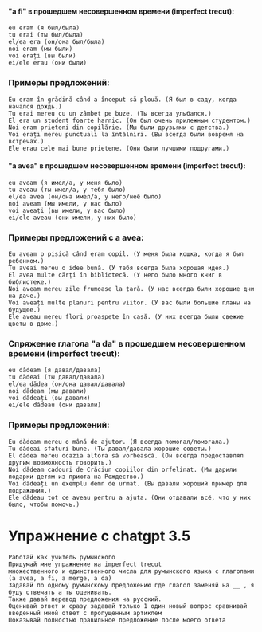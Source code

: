 
####  **"a fi"** в прошедшем несовершенном времени (imperfect trecut):

    eu eram (я был/была)
    tu erai (ты был/была)
    el/ea era (он/она был/была)
    noi eram (мы были)
    voi erați (вы были)
    ei/ele erau (они были)

###  Примеры предложений:

    Eu eram în grădină când a început să plouă. (Я был в саду, когда начался дождь.)
    Tu erai mereu cu un zâmbet pe buze. (Ты всегда улыбался.)
    El era un student foarte harnic. (Он был очень прилежным студентом.)
    Noi eram prieteni din copilărie. (Мы были друзьями с детства.)
    Voi erați mereu punctuali la întâlniri. (Вы всегда были вовремя на встречах.)
    Ele erau cele mai bune prietene. (Они были лучшими подругами.)


####  **"a avea"** в прошедшем несовершенном времени (imperfect trecut):
    eu aveam (я имел/а, у меня было)
    tu aveau (ты имел/а, у тебя было)
    el/ea avea (он/она имел/а, у него/неё было)
    noi aveam (мы имели, у нас было)
    voi aveați (вы имели, у вас было)
    ei/ele aveau (они имели, у них было)


### Примеры предложений c a avea:

    Eu aveam o pisică când eram copil. (У меня была кошка, когда я был ребенком.)
    Tu aveai mereu o idee bună. (У тебя всегда была хорошая идея.)
    El avea multe cărți în bibliotecă. (У него было много книг в библиотеке.)
    Noi aveam mereu zile frumoase la țară. (У нас всегда были хорошие дни на даче.)
    Voi aveați multe planuri pentru viitor. (У вас были большие планы на будущее.)
    Ele aveau mereu flori proaspete în casă. (У них всегда были свежие цветы в доме.)


### Спряжение глагола "a da" в прошедшем несовершенном времени (imperfect trecut):

    eu dădeam (я давал/давала)
    tu dădeai (ты давал/давала)
    el/ea dădea (он/она давал/давала)
    noi dădeam (мы давали)
    voi dădeați (вы давали)
    ei/ele dădeau (они давали)

### Примеры предложений:

    Eu dădeam mereu o mână de ajutor. (Я всегда помогал/помогала.)
    Tu dădeai sfaturi bune. (Ты давал/давала хорошие советы.)
    El dădea mereu ocazia altora să vorbească. (Он всегда предоставлял другим возможность говорить.)
    Noi dădeam cadouri de Crăciun copiilor din orfelinat. (Мы дарили подарки детям из приюта на Рождество.)
    Voi dădeați un exemplu demn de urmat. (Вы давали хороший пример для подражания.)
    Ele dădeau tot ce aveau pentru a ajuta. (Они отдавали всё, что у них было, чтобы помочь.)

# Упражнение с chatgpt 3.5
    Работай как учитель румынского
    Придумай мне упражнение на imperfect trecut
    множественного и единственного числа для румынского языка с глаголами (a avea, a fi, a merge, a da)
    Задавай по одному румынскому предложению где глагол заменяй на __ , я буду отвечать а ты оценивать.
    Также давай перевод предложения на русский.
    Оценивай ответ и сразу задавай только 1 один новый вопрос сравнивай введенный мной ответ с пропущенным артиклем
    Показывай полностью правильное предложение после моего ответа


